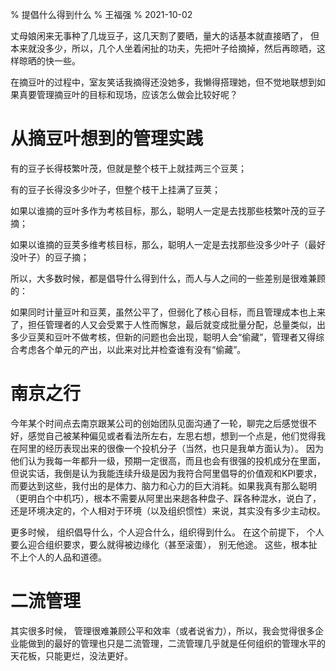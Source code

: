 % 提倡什么得到什么
% 王福强
% 2021-10-02

丈母娘闲来无事种了几垅豆子，这几天割了要晒，量大的话基本就直接晒了， 但本来就没多少，所以，几个人坐着闲扯的功夫，先把叶子给摘掉，然后再晾晒，这样晾晒的快一些。

在摘豆叶的过程中，室友笑话我摘得还没她多，我懒得搭理她，但不觉地联想到如果真要管理摘豆叶的目标和现场，应该怎么做会比较好呢？

# 从摘豆叶想到的管理实践

有的豆子长得枝繁叶茂，但就是整个枝干上就挂两三个豆荚；

有的豆子长得没多少叶子，但整个枝干上挂满了豆荚；

如果以谁摘的豆叶多作为考核目标，那么，聪明人一定是去找那些枝繁叶茂的豆子摘；

如果以谁摘的豆荚多维考核目标，那么，聪明人一定是去找那些没多少叶子（最好没叶子）的豆子摘；

所以，大多数时候，都是倡导什么得到什么，而人与人之间的一些差别是很难兼顾的：

如果同时计量豆叶和豆荚，虽然公平了，但弱化了核心目标，而且管理成本也上来了，担任管理者的人又会受累于人性而懈怠，最后就变成批量分配，总量类似，出多少豆荚和豆叶不做考核，但新的问题也会出现，聪明人会“偷藏”，管理者又得综合考虑各个单元的产出，以此来对比并检查谁有没有“偷藏”。


# 南京之行

今年某个时间点去南京跟某公司的创始团队见面沟通了一轮，聊完之后感觉很不好，感觉自己被某种偏见或者看法所左右，左思右想，想到一个点是，他们觉得我在阿里的经历表现出来的很像一个投机分子（当然，也只是我单方面认为）。 因为他们认为我每一年都升一级，预期一定很高，而且也会有很强的投机成分在里面，但说实话，我倒是认为我能连续升级是因为我符合阿里倡导的价值观和KPI要求，而要达到这些，我付出的是体力、脑力和心力的巨大消耗。如果我真有那么聪明（更明白个中机巧），根本不需要从阿里出来趟各种盘子、踩各种混水，说白了，还是环境决定的，个人相对于环境（以及组织惯性）来说，其实没有多少主动权。

更多时候， 组织倡导什么，个人迎合什么，组织得到什么。 在这个前提下， 个人要么迎合组织要求，要么就得被边缘化（甚至滚蛋）， 别无他途。 这些，根本扯不上个人的人品和道德。


# 二流管理

其实很多时候， 管理很难兼顾公平和效率（或者说省力），所以，我会觉得很多企业能做到的最好的管理也只是二流管理，二流管理几乎就是任何组织的管理水平的天花板，只能更烂，没法更好。



